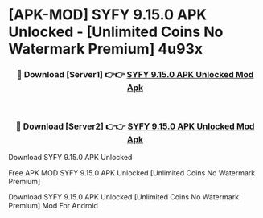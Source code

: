 # [APK-MOD] SYFY 9.15.0 APK Unlocked - [Unlimited Coins No Watermark Premium] 4u93x



<div align="center">
<h3>🔴 Download [Server1] 👉👉 <a href="https://momento.my/?title=SYFY_9.15.0_APK_Unlocked">SYFY 9.15.0 APK Unlocked Mod Apk</a></h3><br>

<h3>🔴 Download [Server2] 👉👉 <a href="https://momento.my/?title=SYFY_9.15.0_APK_Unlocked">SYFY 9.15.0 APK Unlocked Mod Apk</a></h3>
</div>



Download SYFY 9.15.0 APK Unlocked 

Free APK MOD SYFY 9.15.0 APK Unlocked [Unlimited Coins No Watermark Premium]

Download SYFY 9.15.0 APK Unlocked [Unlimited Coins No Watermark Premium] Mod For Android
